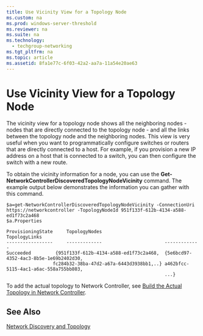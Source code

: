 ```yaml
---
title: Use Vicinity View for a Topology Node
ms.custom: na
ms.prod: windows-server-threshold
ms.reviewer: na
ms.suite: na
ms.technology: 
  - techgroup-networking
ms.tgt_pltfrm: na
ms.topic: article
ms.assetid: 8fa1e77c-6f03-42a2-aa7a-11a54e20ae63
---
```

# Use Vicinity View for a Topology Node
The vicinity view for a topology node shows all the neighboring nodes \- nodes that are directly connected to the topology node \- and all the links between the topology node and the neighboring nodes. This view is very useful when you want to programmatically configure switches or routers that are directly connected to a host. For example, if you provision a new IP address on a host that is connected to a switch, you can then configure the switch with a new route.  
  
To obtain the vicinity information for a node, you can use the **Get\-NetworkControllerDiscoveredTopologyNodeVicinity** command. The example output below demonstrates the information you can gather with this command.  
  
```  
$a=get-NetworkControllerDiscoveredTopologyNodeVicinity -ConnectionUri https://networkcontroller -TopologyNodeId 951f133f-612b-4134-a588-ed1f73c2a468  
$a.Properties  
  
ProvisioningState     TopologyNodes                       TopologyLinks  
-----------------     -------------                       -------------  
Succeeded         {951f133f-612b-4134-a588-ed1f73c2a468,  {5e6bcd97-4352-4ac3-8b5e-1e69b2402d30,   
                 fc284b32-38ba-47d2-a67a-6443d3938bb1,..} a462bfcc-5115-4ac1-a6ac-558a755bb803,  
                                                          ...}  
```  
  
To add the actual topology to Network Controller, see [Build the Actual Topology in Network Controller](../Topic/Build-the-Actual-Topology-in-Network-Controller.md).  
  
## See Also  
[Network Discovery and Topology](../Topic/Network-Discovery-and-Topology.md)  
  
